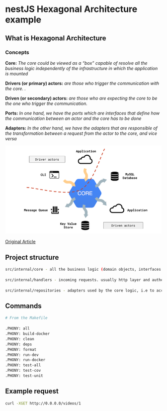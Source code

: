 # nestJS Hexagonal Architecture example

## What is Hexagonal Architecture

### Concepts

**Core:** _The core could be viewed as a “box” capable of resolve all the business logic independently of the infrastructure in which the application is mounted_

**Drivers (or primary) actors:** _are those who trigger the communication with the core. ._

**Driven (or secondary) actors:** _are those who are expecting the core to be the one who trigger the communication._

**Ports:** _In one hand, we have the ports which are interfaces that define how the communication between an actor and the core has to be done_

**Adapters:** _In the other hand, we have the adapters that are responsible of the transformation between a request from the actor to the core, and vice versa_

![hexagon](./hexagonal.png)

[Original Article](https://medium.com/@matiasvarela/hexagonal-architecture-in-go-cfd4e436faa3)

## Project structure

```bash
src/internal/core - all the business logic (domain objects, interfaces and use cases)

src/internal/handlers - incoming requests. usually http layer and authentication

src/internal/repositories - adapters used by the core logic, i.e to access a Database

```

## Commands

```bash
# From the Makefile

.PHONY: all
.PHONY: build-docker
.PHONY: clean
.PHONY: deps
.PHONY: format
.PHONY: run-dev
.PHONY: run-docker
.PHONY: test-all
.PHONY: test-cov
.PHONY: test-unit
```

## Example request

```bash
curl -XGET http://0.0.0.0/videos/1
```

